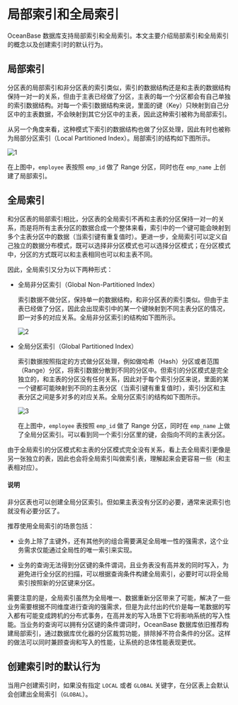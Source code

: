 # 局部索引和全局索引

OceanBase 数据库支持局部索引和全局索引。本文主要介绍局部索引和全局索引的概念以及创建索引时的默认行为。

## 局部索引

分区表的局部索引和非分区表的索引类似，索引的数据结构还是和主表的数据结构保持一对一的关系，但由于主表已经做了分区，主表的每一个分区都会有自己单独的索引数据结构。对每一个索引数据结构来说，里面的键（Key）只映射到自己分区中的主表数据，不会映射到其它分区中的主表，因此这种索引被称为局部索引。

从另一个角度来看，这种模式下索引的数据结构也做了分区处理，因此有时也被称为局部分区索引（Local Partitioned Index）。局部索引的结构如下图所示。

![1](https://obbusiness-private.oss-cn-shanghai.aliyuncs.com/doc/img/observer-enterprise/V4.2.1/700.reference/100.oceanbase-database-concepts/300.index-of-oracle-mode/200.local-and-global-indexes-of-oracle-mode/1.local_index.png)

在上图中，`employee` 表按照 `emp_id` 做了 Range 分区，同时也在 `emp_name` 上创建了局部索引。

## 全局索引

和分区表的局部索引相比，分区表的全局索引不再和主表的分区保持一对一的关系，而是将所有主表分区的数据合成一个整体来看，索引中的一个键可能会映射到多个主表分区中的数据（当索引键有重复值时）。更进一步，全局索引可以定义自己独立的数据分布模式，既可以选择非分区模式也可以选择分区模式；在分区模式中，分区的方式既可以和主表相同也可以和主表不同。

因此，全局索引又分为以下两种形式：

* 全局非分区索引（Global Non-Partitioned Index）

  索引数据不做分区，保持单一的数据结构，和非分区表的索引类似。但由于主表已经做了分区，因此会出现索引中的某一个键映射到不同主表分区的情况，即一对多的对应关系。全局非分区索引的结构如下图所示。

  ![2](https://obbusiness-private.oss-cn-shanghai.aliyuncs.com/doc/img/observer-enterprise/V4.2.1/700.reference/100.oceanbase-database-concepts/300.index-of-oracle-mode/200.local-and-global-indexes-of-oracle-mode/2.global_non_partitioned_index.png)
  
* 全局分区索引（Global Partitioned Index）

  索引数据按照指定的方式做分区处理，例如做哈希（Hash）分区或者范围（Range）分区，将索引数据分散到不同的分区中。但索引的分区模式是完全独立的，和主表的分区没有任何关系，因此对于每个索引分区来说，里面的某一个键都可能映射到不同的主表分区（当索引键有重复值时），索引分区和主表分区之间是多对多的对应关系。全局分区索引的结构如下图所示。

  ![3](https://obbusiness-private.oss-cn-shanghai.aliyuncs.com/doc/img/observer-enterprise/V4.2.1/700.reference/100.oceanbase-database-concepts/300.index-of-oracle-mode/200.local-and-global-indexes-of-oracle-mode/3.Global_Partitioned_Index.png)

  在上图中，`employee` 表按照 `emp_id` 做了 Range 分区，同时在 `emp_name` 上做了全局分区索引。可以看到同一个索引分区里的键，会指向不同的主表分区。

由于全局索引的分区模式和主表的分区模式完全没有关系，看上去全局索引更像是另一张独立的表，因此也会将全局索引叫做索引表，理解起来会更容易一些（和主表相对应）。

  <main id="notice" type='explain'>
    <h4>说明</h4>
    <p>非分区表也可以创建全局分区索引。但如果主表没有分区的必要，通常来说索引也就没有必要分区了。</p>
  </main>

推荐使用全局索引的场景包括：

* 业务上除了主键外，还有其他列的组合需要满足全局唯一性的强需求，这个业务需求仅能通过全局性的唯一索引来实现。

* 业务的查询无法得到分区键的条件谓词，且业务表没有高并发的同时写入，为避免进行全分区的扫描，可以根据查询条件构建全局索引，必要时可以将全局索引按照新的分区键来分区。

需要注意的是，全局索引虽然为全局唯一、数据重新分区带来了可能，解决了一些业务需要根据不同维度进行查询的强需求，但是为此付出的代价是每一笔数据的写入都有可能变成跨机的分布式事务，在高并发的写入场景下它将影响系统的写入性能。当业务的查询可以拥有分区键的条件谓词时，OceanBase 数据库依旧推荐构建局部索引，通过数据库优化器的分区裁剪功能，排除掉不符合条件的分区。这样的做法可以同时兼顾查询和写入的性能，让系统的总体性能表现更优。

## 创建索引时的默认行为

当用户创建索引时，如果没有指定 `LOCAL` 或者 `GLOBAL` 关键字，在分区表上会默认会创建出全局索引（`GLOBAL`）。
